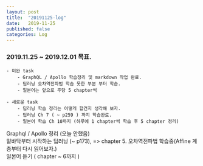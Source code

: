 ```yaml
---
layout: post
title:  "20191125-log"
date:   2019-11-25
published: false
categories: Log
---
```

### 2019.11.25 ~ 2019.12.01 목표.
    - 미완 task
        - GraphQL / Apollo 학습정리 및 markdown 작업 완료.
        - 딥러닝 오차역전파법 학습 못한 부분 부터 학습.
        - 일본어는 앞으로 주당 5 chapter씩

    - 새로운 task
        - 딥러닝 학습 정리는 어떻게 할건지 생각해 보자.
        - 딥러닝 Ch 7 ( ~ p259 ) 까지 학습완료.
        - 일본어 학습 Ch 10까지 (하루에 1 chapter씩 학습 후 5 chapter 정리)

Graphql / Apollo 정리 (오늘 안했음)  
밑바닥부터 시작하는 딥러닝 (~ p173),  => chapter 5. 오차역전파법 학습중(Affine 계층부터 다시 읽어보자.)   
일본어 듣기 ( chapter ~ 6까지 )